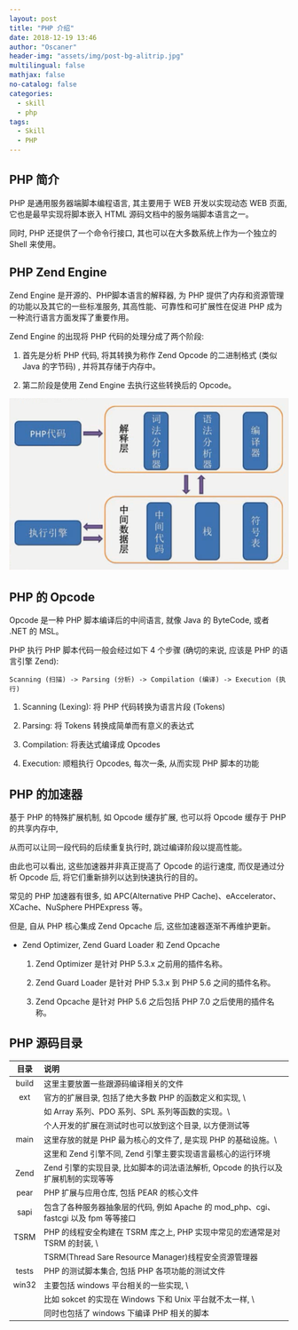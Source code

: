 ```yaml
---
layout: post
title: "PHP 介绍"
date: 2018-12-19 13:46
author: "Oscaner"
header-img: "assets/img/post-bg-alitrip.jpg"
multilingual: false
mathjax: false
no-catalog: false
categories:
  - skill
  - php
tags:
  - Skill
  - PHP
---
```


## PHP 简介

PHP 是通用服务器端脚本编程语言, 其主要用于 WEB 开发以实现动态 WEB 页面, 它也是最早实现将脚本嵌入 HTML 源码文档中的服务端脚本语言之一。

同时, PHP 还提供了一个命令行接口, 其也可以在大多数系统上作为一个独立的 Shell 来使用。

## PHP Zend Engine

Zend Engine 是开源的、PHP脚本语言的解释器, 为 PHP 提供了内存和资源管理的功能以及其它的一些标准服务, 其高性能、可靠性和可扩展性在促进 PHP 成为一种流行语言方面发挥了重要作用。

Zend Engine 的出现将 PHP 代码的处理分成了两个阶段:

1. 首先是分析 PHP 代码, 将其转换为称作 Zend Opcode 的二进制格式 (类似 Java 的字节码) , 并将其存储于内存中。

2. 第二阶段是使用 Zend Engine 去执行这些转换后的 Opcode。

![1.png](/assets/img/in-post/skill/php/post-php-intro/1.png)

## PHP 的 Opcode

Opcode 是一种 PHP 脚本编译后的中间语言, 就像 Java 的 ByteCode, 或者 .NET 的 MSL。

PHP 执行 PHP 脚本代码一般会经过如下 4 个步骤 (确切的来说, 应该是 PHP 的语言引擎 Zend):

`Scanning (扫描) -> Parsing (分析) -> Compilation (编译) -> Execution (执行)`

1. Scanning (Lexing): 将 PHP 代码转换为语言片段 (Tokens)

2. Parsing: 将 Tokens 转换成简单而有意义的表达式

3. Compilation: 将表达式编译成 Opcodes

4. Execution: 顺粗执行 Opcodes, 每次一条, 从而实现 PHP 脚本的功能

## PHP 的加速器

基于 PHP 的特殊扩展机制, 如 Opcode 缓存扩展, 也可以将 Opcode 缓存于 PHP 的共享内存中,

从而可以让同一段代码的后续重复执行时, 跳过编译阶段以提高性能。

由此也可以看出, 这些加速器并非真正提高了 Opcode 的运行速度, 而仅是通过分析 Opcode 后, 将它们重新排列以达到快速执行的目的。

常见的 PHP 加速器有很多, 如 APC(Alternative PHP Cache)、eAccelerator、XCache、NuSphere PHPExpress 等。

但是, 自从 PHP 核心集成 Zend Opcache 后, 这些加速器逐渐不再维护更新。

- Zend Optimizer, Zend Guard Loader 和 Zend Opcache

    1. Zend Optimizer 是针对 PHP 5.3.x 之前用的插件名称。

    2. Zend Guard Loader 是针对 PHP 5.3.x 到 PHP 5.6 之间的插件名称。

    3. Zend Opcache 是针对 PHP 5.6 之后包括 PHP 7.0 之后使用的插件名称。

## PHP 源码目录

| 目录 | 说明 |
| :--: | :-- |
| build | 这里主要放置一些跟源码编译相关的文件 |
| ext | 官方的扩展目录, 包括了绝大多数 PHP 的函数定义和实现, \
| | 如 Array 系列、PDO 系列、SPL 系列等函数的实现。\
| | 个人开发的扩展在测试时也可以放到这个目录, 以方便测试等 |
| main | 这里存放的就是 PHP 最为核心的文件了, 是实现 PHP 的基础设施。\
| | 这里和 Zend 引擎不同, Zend 引擎主要实现语言最核心的运行环境 |
| Zend | Zend 引擎的实现目录, 比如脚本的词法语法解析, Opcode 的执行以及扩展机制的实现等等 |
| pear | PHP 扩展与应用仓库, 包括 PEAR 的核心文件 |
| sapi | 包含了各种服务器抽象层的代码, 例如 Apache 的 mod_php、cgi、fastcgi 以及 fpm 等等接口 |
| TSRM | PHP 的线程安全构建在 TSRM 库之上, PHP 实现中常见的宏通常是对 TSRM 的封装, \
| | TSRM(Thread Sare Resource Manager)线程安全资源管理器 |
| tests | PHP 的测试脚本集合, 包括 PHP 各项功能的测试文件 |
| win32 | 主要包括 windows 平台相关的一些实现, \
| | 比如 sokcet 的实现在 Windows 下和 Unix 平台就不太一样, \
| | 同时也包括了 windows 下编译 PHP 相关的脚本 |
